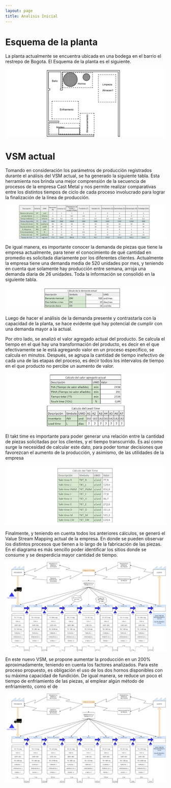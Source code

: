 ```yaml
---
layout: page
title: Analisis Inicial
---
```

# Esquema de la planta 

La planta actualmente se encuentra ubicada en una bodega en el barrio el restrepo de Bogota. El Esquema de la planta es el siguiente. 

![Planta](/assets/img/Planta.jpg)

# VSM actual

Tomando en consideración los parámetros de producción registrados durante el análisis del VSM actual, se ha generado la siguiente tabla. Esta herramienta nos brinda una mejor comprensión de la secuencia de procesos de la empresa Cast Metal y nos permite realizar comparativas entre los distintos tiempos de ciclo de cada proceso involucrado para lograr la finalización de la línea de producción.

![Vsm1](/assets/img/Vsm1.jpg)

De igual manera, es importante conocer la demanda de piezas que tiene la empresa actualmente, para tener el conocimiento de qué cantidad en promedio es solicitada diariamente por los diferentes clientes. Actualmente la empresa tiene una demanda media de 520 unidades por mes, y teniendo en cuenta que solamente hay producción entre semana, arroja una demanda diaria de 26 unidades. Toda la información se consolidó en la siguiente tabla.

![Demanda1](/assets/img/Dem1.jpg)

Luego de hacer el análisis de la demanda presente y contrastarla con la capacidad de la planta, se hace evidente qué hay potencial de cumplir con una demanda mayor a la actual.

Por otro lado, se analizó el valor agregado actual del producto. Se calcula el tiempo en el qué hay una transformación del producto, es decir en el que efectivamente se le está agregando valor en un proceso específico, se calcula en minutos. Después, se agrupa la cantidad de tiempo inefectivo de cada una de las etapas del proceso, es decir todos los intervalos de tiempo en el que producto no percibe un aumento de valor.

![Valor1](/assets/img/Val1.jpg)

El takt time es importante para poder generar una relación entre la cantidad de piezas solicitadas por los clientes, y el tiempo transcurrido. Es así como surge la necesidad de calcular este dato, para poder tomar decisiones que favorezcan el aumento de la producción, y asimismo, de las utilidades de la empresa

![Time](/assets/img/Time1.jpg)

Finalmente, y teniendo en cuenta todos los anteriores cálculos, se generó el Value Stream Mapping actual de la empresa. En donde se pueden observar los distintos procesos que tienen a lo largo de la fabricación de las piezas. En el diagrama es más sencillo poder identificar los sitios donde se consume y se desperdicia mayor cantidad de tiempo.

![Vsm1](/assets/img/VSM1.png)

En este nuevo VSM, se propone aumentar la producción en un 200% aproximadamente, teniendo en cuenta los factores analizados. Para este proceso propuesto, es obligación el uso de los dos hornos disponibles con su máxima capacidad de fundición. De igual manera, se reduce un poco el tiempo de enfriamiento de las piezas, al emplear algún método de enfriamiento, como el de

![Vsm1](/assets/img/VSM2.png)
